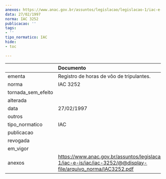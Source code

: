 ```yaml
---
anexos: https://www.anac.gov.br/assuntos/legislacao/legislacao-1/iac-e-is/iac/iac-3252/@@display-file/arquivo_norma/IAC3252.pdf
data: 27/02/1997
norma: IAC 3252
publicacao: ''
tags:
- ''
tipo_normatico: IAC
hide: 
- toc 
 
---
```


|                    | Documento                                                                                                               |
|:-------------------|:------------------------------------------------------------------------------------------------------------------------|
| ementa             | Registro de horas de vôo de tripulantes.                                                                                |
| norma              | IAC 3252                                                                                                                |
| tornada_sem_efeito |                                                                                                                         |
| alterada           |                                                                                                                         |
| data               | 27/02/1997                                                                                                              |
| outros             |                                                                                                                         |
| tipo_normatico     | IAC                                                                                                                     |
| publicacao         |                                                                                                                         |
| revogada           |                                                                                                                         |
| em_vigor           |                                                                                                                         |
| anexos             | https://www.anac.gov.br/assuntos/legislacao/legislacao-1/iac-e-is/iac/iac-3252/@@display-file/arquivo_norma/IAC3252.pdf |